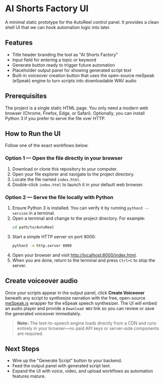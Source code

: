 # AI Shorts Factory UI

A minimal static prototype for the AutoReel control panel. It provides a clean shell UI that we can hook automation logic into later.

## Features

- Title header branding the tool as "AI Shorts Factory"
- Input field for entering a topic or keyword
- Generate button ready to trigger future automation
- Placeholder output panel for showing generated script text
- Built-in voiceover creation button that uses the open-source meSpeak (eSpeak)
  engine to turn scripts into downloadable WAV audio

## Prerequisites

The project is a single static HTML page. You only need a modern web browser (Chrome, Firefox, Edge, or Safari). Optionally, you can install Python 3 if you prefer to serve the file over HTTP.

## How to Run the UI

Follow one of the exact workflows below.

### Option 1 — Open the file directly in your browser

1. Download or clone this repository to your computer.
2. Open your file explorer and navigate to the project directory.
3. Locate the file named `index.html`.
4. Double-click `index.html` to launch it in your default web browser.

### Option 2 — Serve the file locally with Python

1. Ensure Python 3 is installed. You can verify it by running `python3 --version` in a terminal.
2. Open a terminal and change to the project directory. For example:
   ```bash
   cd path/to/AutoReel
   ```
3. Start a simple HTTP server on port 8000:
   ```bash
   python3 -m http.server 8000
   ```
4. Open your browser and visit [http://localhost:8000/index.html](http://localhost:8000/index.html).
5. When you are done, return to the terminal and press `Ctrl+C` to stop the server.

## Create voiceover audio

Once your scripts appear in the output panel, click **Create Voiceover** beneath any
script to synthesize narration with the free, open-source
[meSpeak.js](https://github.com/niklassaers/mespeak) wrapper for the eSpeak speech
synthesizer. The UI will embed an audio player and provide a `Download WAV` link so
you can review or save the generated voiceover immediately.

> **Note:** The text-to-speech engine loads directly from a CDN and runs entirely in
> your browser—no paid API keys or server-side components are required.

## Next Steps

- Wire up the "Generate Script" button to your backend.
- Feed the output panel with generated script text.
- Expand the UI with voice, video, and upload workflows as automation features mature.
